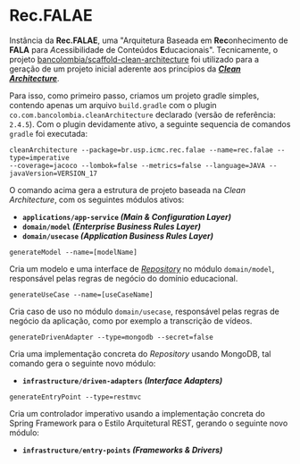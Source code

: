 # Rec.FALAE

Instância da **Rec.FALAE**, uma "Arquitetura Baseada em **Rec**onhecimento de **FALA** para *A*cessibilidade de Conteúdos **E**ducacionais". Tecnicamente, o projeto [bancolombia/scaffold-clean-architecture](https://github.com/bancolombia/scaffold-clean-architecture) foi utilizado para a geração de um projeto inicial aderente aos princípios da **_[Clean Architecture](https://blog.cleancoder.com/uncle-bob/2012/08/13/the-clean-architecture.html)_**.

Para isso, como primeiro passo, criamos um projeto gradle simples, contendo apenas um arquivo `build.gradle` com o plugin `co.com.bancolombia.cleanArchitecture` declarado (versão de referência: `2.4.5`). Com o plugin devidamente ativo, a seguinte sequencia de comandos `gradle` foi executada:

```console
cleanArchitecture --package=br.usp.icmc.rec.falae --name=rec.falae --type=imperative 
--coverage=jacoco --lombok=false --metrics=false --language=JAVA --javaVersion=VERSION_17
```

O comando acima gera a estrutura de projeto baseada na _Clean Architecture_, com os seguintes módulos ativos:
  - **`applications/app-service` _(Main & Configuration Layer)_**
  - **`domain/model` _(Enterprise Business Rules Layer)_**
  - **`domain/usecase` _(Application Business Rules Layer)_**

```console
generateModel --name=[modelName]
```

Cria um modelo e uma interface de _[Repository](https://www.martinfowler.com/eaaCatalog/repository.html)_ no módulo `domain/model`, responsável pelas regras de negócio do domínio educacional.

```console
generateUseCase --name=[useCaseName]
```

Cria caso de uso  no módulo `domain/usecase`, responsável pelas regras de negócio da aplicação, como por exemplo a transcrição de vídeos.

```console
generateDrivenAdapter --type=mongodb --secret=false
```

Cria uma implementação concreta do _Repository_ usando MongoDB, tal comando gera o seguinte novo módulo:
  - **`infrastructure/driven-adapters` _(Interface Adapters)_**

```console
generateEntryPoint --type=restmvc
```

Cria um controlador imperativo usando a implementação concreta do Spring Framework para o Estilo Arquitetural REST, gerando o seguinte novo módulo:
  - **`infrastructure/entry-points` _(Frameworks & Drivers)_**
